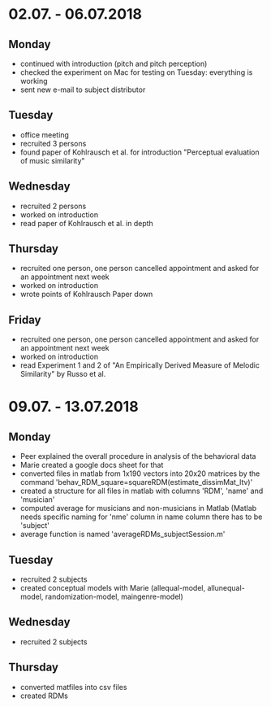 # 02.07. - 06.07.2018

## Monday
- continued with introduction (pitch and pitch perception)
- checked the experiment on Mac for testing on Tuesday: everything is working
- sent new e-mail to subject distributor

## Tuesday
- office meeting
- recruited 3 persons
- found paper of Kohlrausch et al. for introduction "Perceptual evaluation of music similarity"

## Wednesday
- recruited 2 persons
- worked on introduction
- read paper of Kohlrausch et al. in depth

## Thursday
- recruited one person, one person cancelled appointment and asked for an appointment next week
- worked on introduction
- wrote points of Kohlrausch Paper down

## Friday
- recruited one person, one person cancelled appointment and asked for an appointment next week
- worked on introduction
- read Experiment 1 and 2 of "An Empirically Derived Measure of Melodic Similarity" by Russo et al. 

# 09.07. - 13.07.2018

## Monday
- Peer explained the overall procedure in analysis of the behavioral data
- Marie created a google docs sheet for that
- converted files in matlab from 1x190 vectors into 20x20 matrices by the command 'behav_RDM_square=squareRDM(estimate_dissimMat_ltv)'
- created a structure for all files in matlab with columns 'RDM', 'name' and 'musician'
- computed average for musicians and non-musicians in Matlab (Matlab needs specific naming for 'nme' column
in name column there has to be 'subject' 
- average function is named 'averageRDMs_subjectSession.m'


## Tuesday
- recruited 2 subjects
- created conceptual models with Marie (allequal-model, allunequal-model, randomization-model, maingenre-model)

## Wednesday
- recruited 2 subjects

## Thursday
- converted matfiles into csv files
- created RDMs
